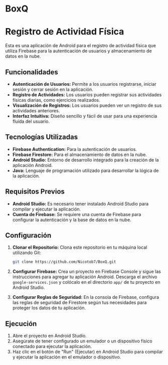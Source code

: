 # BoxQ
 
# Registro de Actividad Física

Esta es una aplicación de Android para el registro de actividad física que utiliza Firebase para la autenticación de usuarios y almacenamiento de datos en la nube.

## Funcionalidades

- **Autenticación de Usuarios:** Permite a los usuarios registrarse, iniciar sesión y cerrar sesión en la aplicación.
- **Registro de Actividades:** Los usuarios pueden registrar sus actividades físicas diarias, como ejercicios realizados.
- **Visualización de Registros:** Los usuarios pueden ver un registro de sus actividades anteriores.
- **Interfaz Intuitiva:** Diseño sencillo y fácil de usar para una experiencia fluida del usuario.

## Tecnologías Utilizadas

- **Firebase Authentication:** Para la autenticación de usuarios.
- **Firebase Firestore:** Para el almacenamiento de datos en la nube.
- **Android Studio:** Entorno de desarrollo integrado para la creación de la aplicación Android.
- **Java:** Lenguaje de programación utilizado para desarrollar la lógica de la aplicación.

## Requisitos Previos

- **Android Studio:** Es necesario tener instalado Android Studio para compilar y ejecutar la aplicación.
- **Cuenta de Firebase:** Se requiere una cuenta de Firebase para configurar la autenticación y la base de datos en la nube.

## Configuración

1. **Clonar el Repositorio:** Clona este repositorio en tu máquina local utilizando Git:

    ```bash
    git clone https://github.com/Nicotob7/BoxQ.git
    ```

2. **Configurar Firebase:** Crea un proyecto en Firebase Console y sigue las instrucciones para agregar tu aplicación Android. Descarga el archivo `google-services.json` y colócalo en el directorio `app/` de tu proyecto en Android Studio.

3. **Configurar Reglas de Seguridad:** En la consola de Firebase, configura las reglas de seguridad de Firestore según tus necesidades para proteger los datos de tu aplicación.

## Ejecución

1. Abre el proyecto en Android Studio.
2. Asegúrate de tener configurado un emulador o un dispositivo físico conectado para ejecutar la aplicación.
3. Haz clic en el botón de "Run" (Ejecutar) en Android Studio para compilar y ejecutar la aplicación en el emulador o dispositivo.
